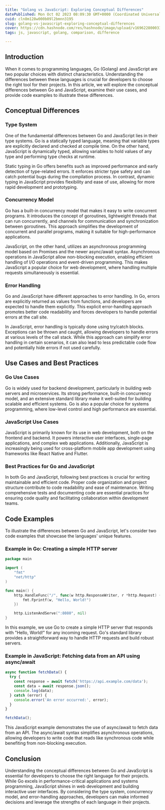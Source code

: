 ```yaml
---
title: "Golang vs JavaScript: Exploring Conceptual Differences"
datePublished: Mon Oct 02 2023 08:09:30 GMT+0000 (Coordinated Universal Time)
cuid: cln8m128w000b09l2bmnn3195
slug: golang-vs-javascript-exploring-conceptual-differences
cover: https://cdn.hashnode.com/res/hashnode/image/upload/v1696228000333/9b2b590c-1551-49ff-a3d3-3e62a2ce11a8.png
tags: js, javascript, golang, comparison, difference

---
```


## Introduction

When it comes to programming languages, Go (Golang) and JavaScript are two popular choices with distinct characteristics. Understanding the differences between these languages is crucial for developers to choose the right tool for their projects. In this article, we will explore the conceptual differences between Go and JavaScript, examine their use cases, and provide code examples to illustrate these differences.

## Conceptual Differences

### Type System

One of the fundamental differences between Go and JavaScript lies in their type systems. Go is a statically typed language, meaning that variable types are explicitly declared and checked at compile time. On the other hand, JavaScript is dynamically typed, allowing variables to hold values of any type and performing type checks at runtime.

Static typing in Go offers benefits such as improved performance and early detection of type-related errors. It enforces stricter type safety and can catch potential bugs during the compilation process. In contrast, dynamic typing in JavaScript provides flexibility and ease of use, allowing for more rapid development and prototyping.

### Concurrency Model

Go has a built-in concurrency model that makes it easy to write concurrent programs. It introduces the concept of goroutines, lightweight threads that can run concurrently, and channels for communication and synchronization between goroutines. This approach simplifies the development of concurrent and parallel programs, making it suitable for high-performance applications.

JavaScript, on the other hand, utilizes an asynchronous programming model based on Promises and the newer async/await syntax. Asynchronous operations in JavaScript allow non-blocking execution, enabling efficient handling of I/O operations and event-driven programming. This makes JavaScript a popular choice for web development, where handling multiple requests simultaneously is essential.

### Error Handling

Go and JavaScript have different approaches to error handling. In Go, errors are explicitly returned as values from functions, and developers are expected to handle them explicitly. This explicit error-handling approach promotes better code readability and forces developers to handle potential errors at the call site.

In JavaScript, error handling is typically done using try/catch blocks. Exceptions can be thrown and caught, allowing developers to handle errors at various levels of the call stack. While this approach can simplify error handling in certain scenarios, it can also lead to less predictable code flow and potentially hide errors if not used carefully.

## Use Cases and Best Practices

### Go Use Cases

Go is widely used for backend development, particularly in building web servers and microservices. Its strong performance, built-in concurrency model, and an extensive standard library make it well-suited for building scalable and efficient systems. Go is also a popular choice for systems programming, where low-level control and high performance are essential.

### JavaScript Use Cases

JavaScript is primarily known for its use in web development, both on the frontend and backend. It powers interactive user interfaces, single-page applications, and complex web applications. Additionally, JavaScript is increasingly being used for cross-platform mobile app development using frameworks like React Native and Flutter.

### Best Practices for Go and JavaScript

In both Go and JavaScript, following best practices is crucial for writing maintainable and efficient code. Proper code organization and project structure contribute to code readability and ease of maintenance. Writing comprehensive tests and documenting code are essential practices for ensuring code quality and facilitating collaboration within development teams.

## Code Examples

To illustrate the differences between Go and JavaScript, let's consider two code examples that showcase the languages' unique features.

### Example in Go: Creating a simple HTTP server

```go
package main

import (
	"fmt"
	"net/http"
)

func main() {
	http.HandleFunc("/", func(w http.ResponseWriter, r *http.Request) {
		fmt.Fprintf(w, "Hello, World!")
	})

	http.ListenAndServe(":8080", nil)
}
```

In this example, we use Go to create a simple HTTP server that responds with "Hello, World!" for any incoming request. Go's standard library provides a straightforward way to handle HTTP requests and build robust servers.

### Example in JavaScript: Fetching data from an API using async/await

```javascript
async function fetchData() {
  try {
    const response = await fetch('https://api.example.com/data');
    const data = await response.json();
    console.log(data);
  } catch (error) {
    console.error('An error occurred:', error);
  }
}

fetchData();
```

This JavaScript example demonstrates the use of async/await to fetch data from an API. The async/await syntax simplifies asynchronous operations, allowing developers to write code that reads like synchronous code while benefiting from non-blocking execution.

## Conclusion

Understanding the conceptual differences between Go and JavaScript is essential for developers to choose the right language for their projects. While Go excels in performance-critical applications and systems programming, JavaScript shines in web development and building interactive user interfaces. By considering the type system, concurrency model, and error-handling approaches, developers can make informed decisions and leverage the strengths of each language in their projects.